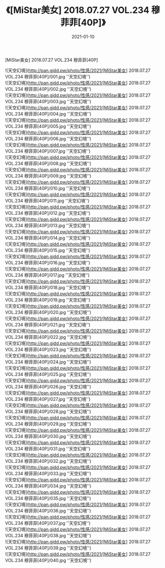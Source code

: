 ﻿---
layout: post
title:  《[MiStar美女] 2018.07.27 VOL.234 穆菲菲[40P]》
date:   2021-01-10
img: http://pan.gjdd.pw/photo/性感/2021/[MiStar美女] 2018.07.27 VOL.234 穆菲菲[40P]/000.jpg
categories: [美女, 性感, 泳衣]
---

[MiStar美女] 2018.07.27 VOL.234 穆菲菲[40P]



![天空幻境](http://pan.gjdd.pw/photo/性感/2021/[MiStar美女] 2018.07.27 VOL.234 穆菲菲[40P]/001.jpg ''天空幻境'') <br>
![天空幻境](http://pan.gjdd.pw/photo/性感/2021/[MiStar美女] 2018.07.27 VOL.234 穆菲菲[40P]/002.jpg ''天空幻境'') <br>
![天空幻境](http://pan.gjdd.pw/photo/性感/2021/[MiStar美女] 2018.07.27 VOL.234 穆菲菲[40P]/003.jpg ''天空幻境'') <br>
![天空幻境](http://pan.gjdd.pw/photo/性感/2021/[MiStar美女] 2018.07.27 VOL.234 穆菲菲[40P]/004.jpg ''天空幻境'') <br>
![天空幻境](http://pan.gjdd.pw/photo/性感/2021/[MiStar美女] 2018.07.27 VOL.234 穆菲菲[40P]/005.jpg ''天空幻境'') <br>
![天空幻境](http://pan.gjdd.pw/photo/性感/2021/[MiStar美女] 2018.07.27 VOL.234 穆菲菲[40P]/006.jpg ''天空幻境'') <br>
![天空幻境](http://pan.gjdd.pw/photo/性感/2021/[MiStar美女] 2018.07.27 VOL.234 穆菲菲[40P]/007.jpg ''天空幻境'') <br>
![天空幻境](http://pan.gjdd.pw/photo/性感/2021/[MiStar美女] 2018.07.27 VOL.234 穆菲菲[40P]/008.jpg ''天空幻境'') <br>
![天空幻境](http://pan.gjdd.pw/photo/性感/2021/[MiStar美女] 2018.07.27 VOL.234 穆菲菲[40P]/009.jpg ''天空幻境'') <br>
![天空幻境](http://pan.gjdd.pw/photo/性感/2021/[MiStar美女] 2018.07.27 VOL.234 穆菲菲[40P]/010.jpg ''天空幻境'') <br>
![天空幻境](http://pan.gjdd.pw/photo/性感/2021/[MiStar美女] 2018.07.27 VOL.234 穆菲菲[40P]/011.jpg ''天空幻境'') <br>
![天空幻境](http://pan.gjdd.pw/photo/性感/2021/[MiStar美女] 2018.07.27 VOL.234 穆菲菲[40P]/012.jpg ''天空幻境'') <br>
![天空幻境](http://pan.gjdd.pw/photo/性感/2021/[MiStar美女] 2018.07.27 VOL.234 穆菲菲[40P]/013.jpg ''天空幻境'') <br>
![天空幻境](http://pan.gjdd.pw/photo/性感/2021/[MiStar美女] 2018.07.27 VOL.234 穆菲菲[40P]/014.jpg ''天空幻境'') <br>
![天空幻境](http://pan.gjdd.pw/photo/性感/2021/[MiStar美女] 2018.07.27 VOL.234 穆菲菲[40P]/015.jpg ''天空幻境'') <br>
![天空幻境](http://pan.gjdd.pw/photo/性感/2021/[MiStar美女] 2018.07.27 VOL.234 穆菲菲[40P]/016.jpg ''天空幻境'') <br>
![天空幻境](http://pan.gjdd.pw/photo/性感/2021/[MiStar美女] 2018.07.27 VOL.234 穆菲菲[40P]/017.jpg ''天空幻境'') <br>
![天空幻境](http://pan.gjdd.pw/photo/性感/2021/[MiStar美女] 2018.07.27 VOL.234 穆菲菲[40P]/018.jpg ''天空幻境'') <br>
![天空幻境](http://pan.gjdd.pw/photo/性感/2021/[MiStar美女] 2018.07.27 VOL.234 穆菲菲[40P]/019.jpg ''天空幻境'') <br>
![天空幻境](http://pan.gjdd.pw/photo/性感/2021/[MiStar美女] 2018.07.27 VOL.234 穆菲菲[40P]/020.jpg ''天空幻境'') <br>
![天空幻境](http://pan.gjdd.pw/photo/性感/2021/[MiStar美女] 2018.07.27 VOL.234 穆菲菲[40P]/021.jpg ''天空幻境'') <br>
![天空幻境](http://pan.gjdd.pw/photo/性感/2021/[MiStar美女] 2018.07.27 VOL.234 穆菲菲[40P]/022.jpg ''天空幻境'') <br>
![天空幻境](http://pan.gjdd.pw/photo/性感/2021/[MiStar美女] 2018.07.27 VOL.234 穆菲菲[40P]/023.jpg ''天空幻境'') <br>
![天空幻境](http://pan.gjdd.pw/photo/性感/2021/[MiStar美女] 2018.07.27 VOL.234 穆菲菲[40P]/024.jpg ''天空幻境'') <br>
![天空幻境](http://pan.gjdd.pw/photo/性感/2021/[MiStar美女] 2018.07.27 VOL.234 穆菲菲[40P]/025.jpg ''天空幻境'') <br>
![天空幻境](http://pan.gjdd.pw/photo/性感/2021/[MiStar美女] 2018.07.27 VOL.234 穆菲菲[40P]/026.jpg ''天空幻境'') <br>
![天空幻境](http://pan.gjdd.pw/photo/性感/2021/[MiStar美女] 2018.07.27 VOL.234 穆菲菲[40P]/027.jpg ''天空幻境'') <br>
![天空幻境](http://pan.gjdd.pw/photo/性感/2021/[MiStar美女] 2018.07.27 VOL.234 穆菲菲[40P]/028.jpg ''天空幻境'') <br>
![天空幻境](http://pan.gjdd.pw/photo/性感/2021/[MiStar美女] 2018.07.27 VOL.234 穆菲菲[40P]/029.jpg ''天空幻境'') <br>
![天空幻境](http://pan.gjdd.pw/photo/性感/2021/[MiStar美女] 2018.07.27 VOL.234 穆菲菲[40P]/030.jpg ''天空幻境'') <br>
![天空幻境](http://pan.gjdd.pw/photo/性感/2021/[MiStar美女] 2018.07.27 VOL.234 穆菲菲[40P]/031.jpg ''天空幻境'') <br>
![天空幻境](http://pan.gjdd.pw/photo/性感/2021/[MiStar美女] 2018.07.27 VOL.234 穆菲菲[40P]/032.jpg ''天空幻境'') <br>
![天空幻境](http://pan.gjdd.pw/photo/性感/2021/[MiStar美女] 2018.07.27 VOL.234 穆菲菲[40P]/033.jpg ''天空幻境'') <br>
![天空幻境](http://pan.gjdd.pw/photo/性感/2021/[MiStar美女] 2018.07.27 VOL.234 穆菲菲[40P]/034.jpg ''天空幻境'') <br>
![天空幻境](http://pan.gjdd.pw/photo/性感/2021/[MiStar美女] 2018.07.27 VOL.234 穆菲菲[40P]/035.jpg ''天空幻境'') <br>
![天空幻境](http://pan.gjdd.pw/photo/性感/2021/[MiStar美女] 2018.07.27 VOL.234 穆菲菲[40P]/036.jpg ''天空幻境'') <br>
![天空幻境](http://pan.gjdd.pw/photo/性感/2021/[MiStar美女] 2018.07.27 VOL.234 穆菲菲[40P]/037.jpg ''天空幻境'') <br>
![天空幻境](http://pan.gjdd.pw/photo/性感/2021/[MiStar美女] 2018.07.27 VOL.234 穆菲菲[40P]/038.jpg ''天空幻境'') <br>
![天空幻境](http://pan.gjdd.pw/photo/性感/2021/[MiStar美女] 2018.07.27 VOL.234 穆菲菲[40P]/039.jpg ''天空幻境'') <br>
![天空幻境](http://pan.gjdd.pw/photo/性感/2021/[MiStar美女] 2018.07.27 VOL.234 穆菲菲[40P]/040.jpg ''天空幻境'') <br>